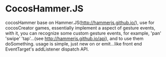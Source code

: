 # CocosHammer.JS
cocosHammer base on Hammer.JS(http://hammerjs.github.io/), use for cocosCreator games, essentially implement a aspect of gesture events, with it, you can recognize some custom gesture events, for example, 'pan' 'swipe' 'tap'...(see http://hammerjs.github.io/api), and to use them doSomething. usage is simple, just new on or emit...like front end EventTarget's addListener dispatch API.

